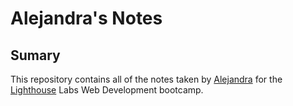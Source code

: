 # Alejandra's Notes

## Sumary

This repository contains all of the notes taken by [Alejandra](https://github.com/alemolina43) for the [Lighthouse](https://www.lighthouselabs.ca/) Labs Web Development bootcamp.